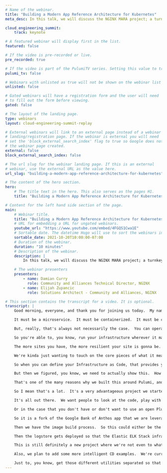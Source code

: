 ```yaml
---
# Name of the webinar.
title: "Building a Modern App Reference Architecture for Kubernetes"
meta_desc: In this talk, we will discuss the NGINX MARA project; a turnkey modern application reference architecture.

cloud_engineering_summit:
    track: keynote

# A featured webinar will display first in the list.
featured: false

# If the video is pre-recorded or live.
pre_recorded: true

# If the video is part of the PulumiTV series. Setting this value to true will list the video in the "PulumiTV" section.
pulumi_tv: false

# Webinars with unlisted as true will not be shown on the webinar list
unlisted: false

# Gated webinars will have a registration form and the user will need
# to fill out the form before viewing.
gated: false

# The layout of the landing page.
type: webinars
layout: cloud-engineering-summit-replay

# External webinars will link to an external page instead of a webinar
# landing/registration page. If the webinar is external you will need
# set the 'block_external_search_index' flag to true so Google does not index
# the webinar page created.
external: false
block_external_search_index: false

# The url slug for the webinar landing page. If this is an external
# webinar, use the external URL as the value here.
url_slug: "building-a-modern-app-reference-architecture-for-kubernetes"

# The content of the hero section.
hero:
    # The title text in the hero. This also serves as the pages H1.
    title: "Building a Modern App Reference Architecture for Kubernetes"

# Content for the left hand side section of the page.
main:
    # Webinar title.
    title: "Building a Modern App Reference Architecture for Kubernetes"
    # URL for embedding a URL for ungated webinars.
    youtube_url: "https://www.youtube.com/embed/4FGQS1Cwa1E"
    # Sortable date. The datetime Hugo will use to sort the webinars in date order.
    sortable_date: 2021-10-20T10:00:00-07:00
    # Duration of the webinar.
    duration: "10 minutes"
    # Description of the webinar.
    description: |
        In this talk, we will discuss the NGINX MARA project; a turnkey modern application reference architecture. With the help of Pulumi, this project can take you from an empty AWS account to a fully deployed modern infrastructure deployment in under an hour.

    # The webinar presenters
    presenters:
        - name: Damian Curry
          role: Community and Alliances Technical Director, NGINX
        - name: Elijah Zupancic
          role: Solutions Architect - Community and Alliances, NGINX

# This section contains the transcript for a video. It is optional.
transcript: |
    Good morning, everyone, and thank you for joining us today.  My name is Damian Curry.  I'm the Community and Alliances Technical Director here at NGINX.  And today we're gonna talk about building a modern application reference architecture for Kubernetes.  So like many projects, we kinda gotta go back to the beginning and talk about where this all start? So this really all came about with everybody asking what is a Modern Application? You know, you hear a lot of things.

    It must be a microservice.  It must be containerized.  It must be cloud native and, you know.  It obviously can't be a monolith, or it can't run on baremetal.  Those are, you know, legacy ways of doing of things.

    But, really, that's always not necessarily the case.  You can operate a monolithic-based architecture or even a baremetal-based architecture in a modern way.  And, really, the more we thought about it, the more we came up with the outcomes are more important than the pieces.  So, really, we're looking at what does a modern application architecture provide? And the main four points we've come down to are portability, scalability, resiliency, and agility.  So with all of these different pieces, that's what you're looking to get with your architecture.

    So you're able to, you know, run your infrastructure wherever it makes the most sense, whether it's in a cloud, multi-cloud, in a data center, or all of the above, you know.  With that, it also when's to use scalability.  When you have that portability to run on all those devices, it's much easier to scale out because we're no longer looking at having to build out data centers and scale out in that manner.  Now you can simply move into different geographical locations based on where your users are.  Resiliency, that's all leads into resiliency.

    The more sites you have, the more resilient your site is gonna be.  And, of course, agility.  None of these is possible without that CI/CD pipeline to make quick updates and move through everything.  So the more we talked about this internally, the more we figured that, you know, people needed a diagram to look at.  So we ended up putting together a diagram that has gone through many iterations like everything else, and we kinda end up here.

    We're kinda just wanting to touch on the core pieces of what it means to have a modern application.  And in my mind, one of the core pieces of that is, you know, that everything runs as code.  So that's why when we're looking at this, it's not just the development team that is pushing code into the code repos in CI/CD pipelines.  It's also your DevOps team, your platform ops team, your SecOps team.  One of the core things to being able to run this modern architecture is having everything defined as code.

    So when you can define your Infrastructure as Code, that provides you to be able to more easily have that resiliency, have that portability, and also, you know, have that agility because it's all based in code.  It also frees you up to have a more accurate representation of your production environment throughout the non-production stages and lifecycles of your application.  So at the end of the day, that provides you more resiliency because you're able to better test your code and how it's actually gonna run in production.  So, you know, now we kinda got the easy parts done, right? We came up with a definition.  We made a pretty diagram that people liked.

    But then we figured, you know, we need to actually show this.  How can we actually build this sort of modern application reference architecture in a way that's actually usable for people? So this, you know, kinda comes down to the key point of our talk today, and it's what are we trying to build? The main thing we're trying to build is an easily deployable Kubernetes-based architecture that isn't just a toy.  This thing should be able to be easily stood up with hopefully people with very little Kubernetes expertise, and it will actually stand up something that is built in a production-ready mindset.  It's also gonna provide us a platform to highlight F5 and partner products as well as, you know, providing easy-push button deployment for our Ingress Controller.  And one of the things that's very, very important to our team that are working on this is to provide stealable examples of how things are done in production.

    That's one of the many reasons why we built this around Pulumi, and we really love the project.  It allows us to have these different components of the architecture defined separately.  So you can run just the pieces that you need or everything.  Again, we wanted to, you know, illustrate those modern design principles and also, you know, build a community-driven project that gives back to the community with this pluggable deployment framework.  And, again, going back to the stealable code, we hope that, you know, somebody will be able to help kickstart their journey down the microservices or Kubernetes road by looking at this and hopefully cutting out some of the big hurdles to get started.

    So I mean that's a lot.  It's a very advantageous project we started down here.  And so this is kinda what we have today.  We're developing this completely in the open.  It's on GitHub.

    It's all out there.  We want people to look at the code, play with it, mess with it, you know, give us insight back, what we're doing right, what we're doing wrong.  We have Infrastructure as Code using Pulumi and Python because we're kinda focusing this at the platform, DevOps, SRE sort of space.  The Python's a very commonly known language and makes getting started and modifying it pretty easy.  We either have the option of building the NGINX Plus Ingress Controller container image manually or pulling it from our primary repositories.

    Or in the case that you don't have or don't want to use an open Plus license, you can also just leverage our open-source option that gets pulled from dockerhub.  We're currently deploying Kubernetes via AWS EKS.  We're using log management tools from Elastic, so we're running the ELK Stack.  We have TLS enabled via Cert Manager.  And the demo application that we are running is what we are calling Bank of Sirius.

    So it is a fork of the Google Bank of Anthos app that we are leveraging to use as an example microservice.  So here's kinda the breakdown.  You can see the different pieces that we're running and how everything goes through the process being deployed by Pulumi.  So, first, we stand up a VPC, you know, basic AWS stuff, you know, get everything that's the baseline and prereqs for an EKS cluster.  And we go ahead and turn on EKS, configure an ECR repo so we have somewhere to store our images.

    Then we have the image build process.  So this could either be the build process or just the pull process.  We were then pushing that image into the ECR repository.  Now, that's gonna happen whether we build the image or not just for best practices of pulling it locally in the future.  Then we use helm to deploy the Ingress Controller on the EKS cluster.

    Then the logstore gets deployed so that the Elastic ELK Stack infrastructure is in place on the EKS cluster, followed by the actual logging agent being deployed that will then collect those logs and send them to the ELK Stack.  Next, we're gonna deploy the cert manager.  That will go ahead and allow us to have TLS certs enabled with currently being provided by Let's Encrypt.  And then finally, we're deploying the Bank of Sirius that we call it, which is the fork of Google's Bank of Anthos application that we are taking and modifying and, you know, turning it into something and using it as a way to leverage some of the different functionality that you can do with using logic in the Ingress Controller rather than the application tier.  So that's where we're at today.

    This is still definitely a new project where we're not even to what we would like to call V1, but we're getting very close.  So some of the next big hurdles we wanna get done before we push to V1 is gonna be, you know, getting that observability end to end tied up using Open Telemetry and Prometheus and Grafana.  So it is a very interesting project that we are on now.  The Open Telemetry stuff is an awesome tool, but, you know, it takes some work to stitch that together.  So we're hoping that this will lead to some good content for not just the sort of environment but just using Open Telemetry in general.

    Also, we plan to add some more intelligent CD examples.  We're currently looking at Argo to run the CD pipeline.  We're also building in a performance testing framework so that we are able to easily check and see performance impacts and benefits from different changes that we make in the cluster and also just to give a really good baseline Kubernetes performance, repeatable performance testing framework.  And then the last thing we're working on, we're still kinda up in the air whether it's gonna be in 1. 0 or not, is breaking up some of the functionalities so that we have an application cluster and an admin cluster to more mimic what you would see in a production-level environment.

    Just to, you know, get those different utilities separated so that they're not stepping on each other's toes and so that you can adjust the different parameters for resources and things like that, how you see fit and what's necessary in your environment.  So I know that was a ton of information.  We've got way more to talk about.  If you'd like to hear more, please join us at our office hours.  They're gonna be starting right after this, and, yeah, hopefully we will see you there.
---
```

